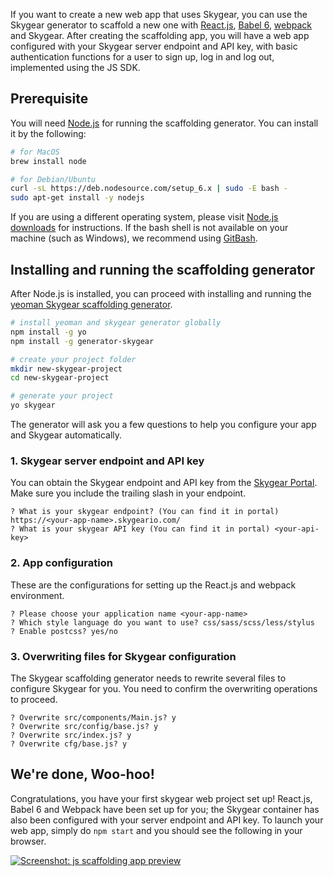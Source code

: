 If you want to create a new web app that uses Skygear, you can use the Skygear
generator to scaffold a new one with
[React.js](https://facebook.github.io/react/), [Babel 6](https://babeljs.io/),
[webpack](https://webpack.github.io/) and Skygear. After creating the
scaffolding app, you will have a web app configured with your Skygear server
endpoint and API key, with basic authentication functions for a user to sign up,
log in and log out, implemented using the JS SDK.

## Prerequisite

You will need [Node.js](https://nodejs.org) for running the scaffolding
generator. You can install it by the following:

``` bash
# for MacOS
brew install node

# for Debian/Ubuntu
curl -sL https://deb.nodesource.com/setup_6.x | sudo -E bash -
sudo apt-get install -y nodejs
```

If you are using a different operating system, please visit
[Node.js downloads](https://nodejs.org/en/download) for instructions.
If the bash shell is not available on your machine (such as Windows),
we recommend using [GitBash](https://git-scm.com/downloads).

## Installing and running the scaffolding generator

After Node.js is installed, you can proceed with installing and running the
[yeoman Skygear scaffolding generator](https://github.com/SkygearIO/generator-skygear).

``` bash
# install yeoman and skygear generator globally
npm install -g yo
npm install -g generator-skygear

# create your project folder
mkdir new-skygear-project
cd new-skygear-project

# generate your project
yo skygear
```

The generator will ask you a few questions to help you configure your app and
Skygear automatically.

### 1. Skygear server endpoint and API key

You can obtain the Skygear endpoint and API key from the
[Skygear Portal](https://portal.skygear.io/app/info). Make sure you include
the trailing slash in your endpoint.

<pre><code class="language-bash">? What is your skygear endpoint? (You can find it in portal) <span class="token keyword">https://&lt;your-app-name&gt;.skygeario.com/</span>
? What is your skygear API key (You can find it in portal) <span class="token keyword">&lt;your-api-key&gt;</span></code></pre>

### 2. App configuration

These are the configurations for setting up the React.js and webpack
environment.

<pre><code class="language-bash">? Please choose your application name <span class="token keyword">&lt;your-app-name&gt;</span>
? Which style language do you want to use? <span class="token keyword">css/sass/scss/less/stylus</span>
? Enable postcss? <span class="token keyword">yes/no</span></code></pre>

### 3. Overwriting files for Skygear configuration

The Skygear scaffolding generator needs to rewrite several files to configure
Skygear for you. You need to confirm the overwriting operations to proceed.

<pre><code class="language-bash">? Overwrite src/components/Main.js? <span class="token keyword">y</span>
? Overwrite src/config/base.js? <span class="token keyword">y</span>
? Overwrite src/index.js? <span class="token keyword">y</span>
? Overwrite cfg/base.js? <span class="token keyword">y</span></code></pre>


## We're done, Woo-hoo!

Congratulations, you have your first skygear web project set up!
React.js, Babel 6 and Webpack have been set up for you; the Skygear container
has also been configured with your server endpoint and API key.
To launch your web app, simply do `npm start` and you should see the following
in your browser.

[![Screenshot: js scaffolding app preview](https://docs.skygear.io/assets/js/js-app-preview.png)](https://docs.skygear.io/assets/js/js-app-preview.png)
